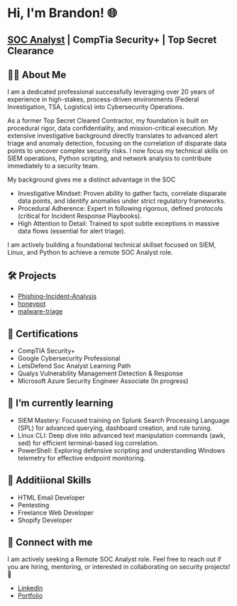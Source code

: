<h1>Hi, I'm Brandon! 🌐</h1>
<h2><a href="https://github.com/codewithbrandon">SOC Analyst</a> | <a>CompTia Security+</a> | <a> Top Secret Clearance</a></h2>

<h2>👨‍💻 About Me</h2>
<p>I am a dedicated professional successfully leveraging over 20 years of experience in high-stakes, process-driven environments (Federal Investigation, TSA, Logistics) into Cybersecurity Operations.

As a former Top Secret Cleared Contractor, my foundation is built on procedural rigor, data confidentiality, and mission-critical execution. My extensive investigative background directly translates to advanced alert triage and anomaly detection, focusing on the correlation of disparate data points to uncover complex security risks. I now focus my technical skills on SIEM operations, Python scripting, and network analysis to contribute immediately to a security team.</p>

My background gives me a distinct advantage in the SOC

<ul>
  <li>Investigative Mindset: Proven ability to gather facts, correlate disparate data points, and identify anomalies under strict regulatory frameworks.</li>

  <li>Procedural Adherence: Expert in following rigorous, defined protocols (critical for Incident Response Playbooks).</li>

  <li>High Attention to Detail: Trained to spot subtle exceptions in massive data flows (essential for alert triage).</li>
</ul>

I am actively building a foundational technical skillset focused on SIEM, Linux, and Python to achieve a remote SOC Analyst role.

<h2>🛠️ Projects</h2>
<ul>
  <li><a href="https://github.com/codewithbrandon/Phishing-Incident-Analysis">Phishing-Incident-Analysis</a></li>
  <li><a href="https://github.com/codewithbrandon/honeypot">honeypot</a></li>
  <li><a href="https://github.com/codewithbrandon/malware-triage">malware-triage</a></li>
</ul>

<h2>📜 Certifications</h2>
<ul>
  <li>CompTIA Security+</li>
  <li>Google Cybersecurity Professional</li>
  <li>LetsDefend Soc Analyst Learning Path</li>
  <li>Qualys Vulnerability Management Detection & Response</li>
  <li>Microsoft Azure Security Engineer Associate (In progress)</li>
</ul>

<h2>🌱 I’m currently learning</h2>
<ul>
  <li>SIEM Mastery: Focused training on Splunk Search Processing Language (SPL) for advanced querying, dashboard creation, and rule tuning.</li>
  <li>Linux CLI: Deep dive into advanced text manipulation commands (awk, sed) for efficient terminal-based log correlation.</li>
  <li>PowerShell: Exploring defensive scripting and understanding Windows telemetry for effective endpoint monitoring.</li>
</ul>

<h2>🤝 Additiional Skills</h2>
<ul>
  <li>HTML Email Developer</li>
  <li>Pentesting</li>
  <li>Freelance Web Developer</li>
  <li>Shopify Developer</li>
</ul>

<h2>🤝 Connect with me</h2>
<p>I am actively seeking a Remote SOC Analyst role. Feel free to reach out if you are hiring, mentoring, or interested in collaborating on security projects!🚀</p>
<ul>
  <li><a href="https://www.linkedin.com/in/brand0n-harris">LinkedIn</a></li>
  <li><a href="https://www.brandonharris.dev">Portfolio</a></li>
</ul>

<!--
**codewithbrandon/codewithbrandon** is a ✨ _special_ ✨ repository because its `README.md` (this file) appears on your GitHub profile.

Here are some ideas to get you started:

- 🔭 I’m currently working on refining my email development skills and Shopify store integrations.
- 🌱 I’m currently learning more about cybersecurity integration in HTML emails and Shopify apps.
- 👯 I’m looking to collaborate on innovative email design projects and Shopify development.
- 🤔 I’m looking for help with understanding advanced CSS for email and liquid templates for Shopify.
- 💬 Ask me about anything from HTML emails to cybersecurity tips to Shopify best practices.
- 📫 How to reach me: [LinkedIn](https://www.linkedin.com/in/brandon-harris-49b514253/)
- 😄 Pronouns: He/Him
- ⚡ Fun fact: I love blending tech solutions with creative design!
-->
